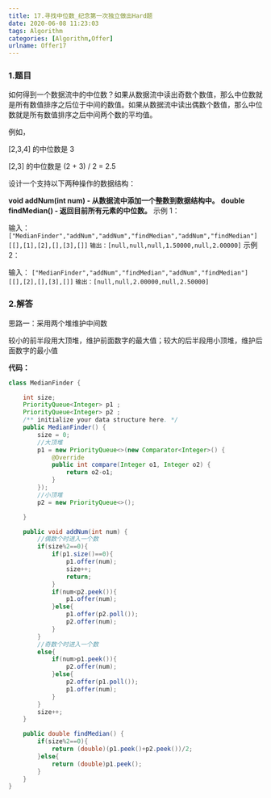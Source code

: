 ```yaml
---
title: 17.寻找中位数_纪念第一次独立做出Hard题
date: 2020-06-08 11:23:03
tags: Algorithm
categories: [Algorithm,Offer]
urlname: Offer17
---
```


### 1.题目

如何得到一个数据流中的中位数？如果从数据流中读出奇数个数值，那么中位数就是所有数值排序之后位于中间的数值。如果从数据流中读出偶数个数值，那么中位数就是所有数值排序之后中间两个数的平均值。

例如，

[2,3,4] 的中位数是 3

[2,3] 的中位数是 (2 + 3) / 2 = 2.5

设计一个支持以下两种操作的数据结构：

**void addNum(int num) - 从数据流中添加一个整数到数据结构中。**
**double findMedian() - 返回目前所有元素的中位数。**
示例 1：

输入：
`["MedianFinder","addNum","addNum","findMedian","addNum","findMedian"]`
`[[],[1],[2],[],[3],[]]`
`输出：[null,null,null,1.50000,null,2.00000]`
示例 2：

输入：
`["MedianFinder","addNum","findMedian","addNum","findMedian"]`
`[[],[2],[],[3],[]]`
`输出：[null,null,2.00000,null,2.50000]`

### 2.解答

思路一：采用两个堆维护中间数

较小的前半段用大顶堆，维护前面数字的最大值；较大的后半段用小顶堆，维护后面数字的最小值

**代码：**

```java
class MedianFinder {

    int size;
    PriorityQueue<Integer> p1 ;
    PriorityQueue<Integer> p2 ;
    /** initialize your data structure here. */
    public MedianFinder() {
        size = 0;
        //大顶堆
        p1 = new PriorityQueue<>(new Comparator<Integer>() {
            @Override
            public int compare(Integer o1, Integer o2) {
                return o2-o1;
            }
        });
        //小顶堆
        p2 = new PriorityQueue<>();

    }

    public void addNum(int num) {
        //偶数个时进入一个数
        if(size%2==0){
            if(p1.size()==0){
                p1.offer(num);
                size++;
                return;
            }
            if(num<p2.peek()){
                p1.offer(num);
            }else{
                p1.offer(p2.poll());
                p2.offer(num);
            }
        }
        //奇数个时进入一个数
        else{
            if(num>p1.peek()){
                p2.offer(num);
            }else{
                p2.offer(p1.poll());
                p1.offer(num);
            }
        }
        size++;
    }

    public double findMedian() {
        if(size%2==0){
            return (double)(p1.peek()+p2.peek())/2;
        }else{
            return (double)p1.peek();
        }
    }
}
```









